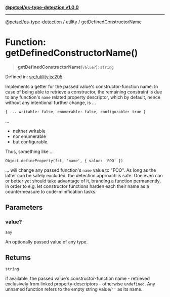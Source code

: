 [**@petsel/es-type-detection v1.0.0**](../../README.md)

***

[@petsel/es-type-detection](../../modules.md) / [utility](../README.md) / getDefinedConstructorName

# Function: getDefinedConstructorName()

> **getDefinedConstructorName**(`value?`): `string`

Defined in: [src/utility.js:205](https://github.com/petsel/es-type-detection/blob/ee065d8dbfab0995c95e9bb864d87647f5391dda/src/utility.js#L205)

Implements a getter for the passed value's constructor-function name.
In case of being able to retrieve a constructor, the remaining constraint
is due to any function's `name` related property descriptor, which by default,
hence without any intentional further change, is ...

```
{ ... writable: false, enumerable: false, configurable: true }
```

...
- neither writable
- nor enumerable
- but configurable.

Thus, something like ...

```
Object.defineProperty(fct, 'name', { value: 'FOO' })
```

... will change any passed function's `name` value to "FOO". As long
as the latter can be safely excluded, the detection approach is safe.
One even can or better yet should take advantage of it, branding a
function permanently, in order to e.g. let constructor functions
harden each their name as a countermeasure to code-minification tasks.

## Parameters

### value?

`any`

An optionally passed value of any type.

## Returns

`string`

if available, the passed value's constructor-function name - retrieved
 exclusively from linked property-descriptors - otherwise `undefined`.
 Any unnamed function refers to the empty string value/`''` as its name.
